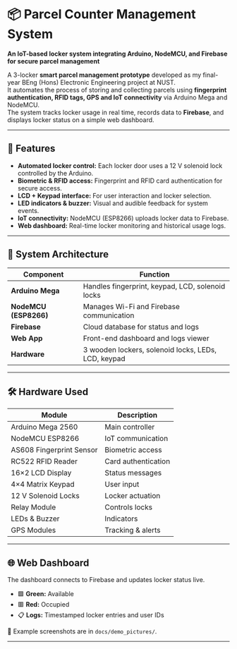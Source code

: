 # 📦 Parcel Counter Management System
**An IoT-based locker system integrating Arduino, NodeMCU, and Firebase for secure parcel management**

A 3-locker **smart parcel management prototype** developed as my final-year BEng (Hons) Electronic Engineering project at NUST.  
It automates the process of storing and collecting parcels using **fingerprint authentication, RFID tags, GPS and IoT connectivity** via Arduino Mega and NodeMCU.  
The system tracks locker usage in real time, records data to **Firebase**, and displays locker status on a simple web dashboard.

---

## 🚀 Features
- **Automated locker control:** Each locker door uses a 12 V solenoid lock controlled by the Arduino.
- **Biometric & RFID access:** Fingerprint and RFID card authentication for secure access.
- **LCD + Keypad interface:** For user interaction and locker selection.
- **LED indicators & buzzer:** Visual and audible feedback for system events.
- **IoT connectivity:** NodeMCU (ESP8266) uploads locker data to Firebase.
- **Web dashboard:** Real-time locker monitoring and historical usage logs.

---

## 🧩 System Architecture

| Component | Function |
|------------|-----------|
| **Arduino Mega** | Handles fingerprint, keypad, LCD, solenoid locks |
| **NodeMCU (ESP8266)** | Manages Wi-Fi and Firebase communication |
| **Firebase** | Cloud database for status and logs |
| **Web App** | Front-end dashboard and logs viewer |
| **Hardware** | 3 wooden lockers, solenoid locks, LEDs, LCD, keypad |

---

## 🛠️ Hardware Used
| Module | Description |
|---------|-------------|
| Arduino Mega 2560 | Main controller |
| NodeMCU ESP8266 | IoT communication |
| AS608 Fingerprint Sensor | Biometric access |
| RC522 RFID Reader | Card authentication |
| 16×2 LCD Display | Status messages |
| 4×4 Matrix Keypad | User input |
| 12 V Solenoid Locks | Locker actuation |
| Relay Module | Controls locks |
| LEDs & Buzzer | Indicators |
| GPS Modules | Tracking & alerts |

---

## 🌐 Web Dashboard
The dashboard connects to Firebase and updates locker status live.

- 🟩 **Green:** Available  
- 🟥 **Red:** Occupied  
- 📋 **Logs:** Timestamped locker entries and user IDs  

📸 Example screenshots are in `docs/demo_pictures/`.

---



